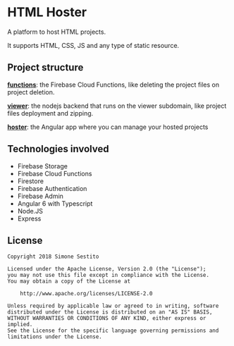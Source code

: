 # HTML Hoster
A platform to host HTML projects.

It supports HTML, CSS, JS and any type of static resource.

## Project structure

**[functions](functions)**: the Firebase Cloud Functions, like deleting the project files on project deletion.

**[viewer](viewer-node)**: the nodejs backend that runs on the viewer subdomain, like project files deployment and zipping.

**[hoster](hoster-angular)**: the Angular app where you can manage your hosted projects

## Technologies involved
- Firebase Storage
- Firebase Cloud Functions
- Firestore
- Firebase Authentication
- Firebase Admin
- Angular 6 with Typescript
- Node.JS
- Express

## License

    Copyright 2018 Simone Sestito

    Licensed under the Apache License, Version 2.0 (the "License");
    you may not use this file except in compliance with the License.
    You may obtain a copy of the License at

        http://www.apache.org/licenses/LICENSE-2.0

    Unless required by applicable law or agreed to in writing, software
    distributed under the License is distributed on an "AS IS" BASIS,
    WITHOUT WARRANTIES OR CONDITIONS OF ANY KIND, either express or implied.
    See the License for the specific language governing permissions and
    limitations under the License.
